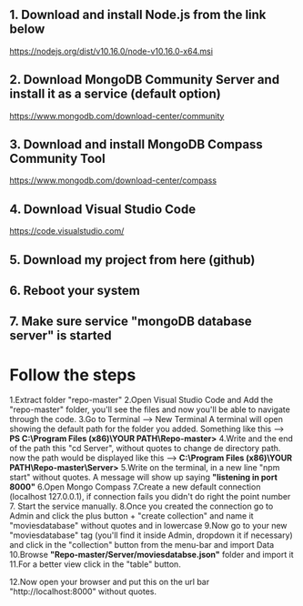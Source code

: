 ## 1. Download and install Node.js from the link below 

https://nodejs.org/dist/v10.16.0/node-v10.16.0-x64.msi

## 2. Download MongoDB Community Server and install it as a service (default option)

https://www.mongodb.com/download-center/community

## 3. Download and install MongoDB Compass Community Tool

https://www.mongodb.com/download-center/compass

## 4. Download Visual Studio Code

https://code.visualstudio.com/

## 5. Download my project from here (github)

## 6. Reboot your system

## 7. Make sure service "mongoDB database server" is started


# Follow the steps

1.Extract folder "repo-master"
2.Open Visual Studio Code and Add the "repo-master" folder, you'll see the files and now you'll be able to navigate through the code.
3.Go to Terminal --> New Terminal
A terminal will open showing the default path for the folder you added. Something like this --> **PS C:\Program Files (x86)\YOUR PATH\Repo-master>**
4.Write and the end of the path this "cd Server", without quotes to change de directory path. now the path would be displayed like this --> **C:\Program Files (x86)\YOUR PATH\Repo-master\Server>**
5.Write on the terminal, in a new line "npm start" without quotes. A message will show up saying **"listening in port 8000"**
6.Open Mongo Compass
7.Create a new default connection (localhost 127.0.0.1), if connection fails you didn't do right the point number 7. Start the service manually.
8.Once you created the connection go to Admin and click the plus button + "create collection" and name it "moviesdatabase" without quotes and in lowercase
9.Now go to your new "moviesdatabase" tag (you'll find it inside Admin, dropdown it if necessary) and click in the "collection" button from the menu-bar and import Data
10.Browse **"Repo-master/Server/moviesdatabse.json"** folder and import it
11.For a better view click in the "table" button.

12.Now open your browser and put this on the url bar "http://localhost:8000" without quotes.



